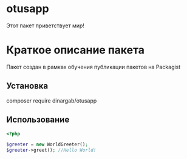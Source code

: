 # otusapp

Этот пакет приветствует мир!

# Краткое описание пакета

Пакет создан в рамках обучения публикации пакетов на Packagist

## Установка

composer require dinargab/otusapp

## Использование

```php
<?php

$greeter = new WorldGreeter();
$greeter->greet(); //Hello World!

```